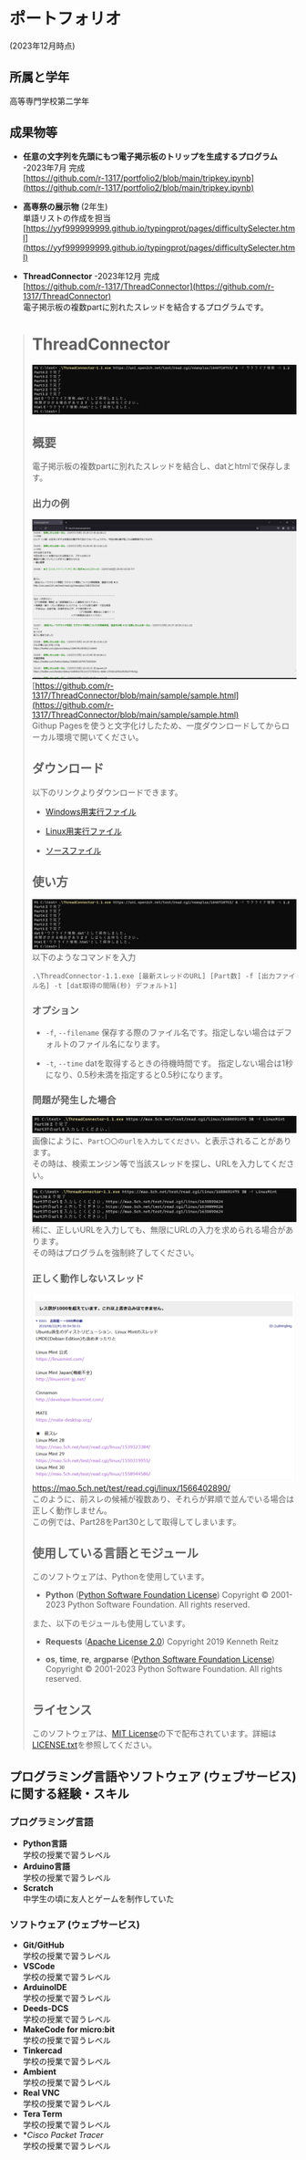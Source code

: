 # ポートフォリオ
(2023年12月時点)

## 所属と学年

高等専門学校第二学年
## 成果物等

-   **任意の文字列を先頭にもつ電子掲示板のトリップを生成するプログラム** -2023年7月 完成<br>  [https://github.com/r-1317/portfolio2/blob/main/tripkey.ipynb](https://github.com/r-1317/portfolio2/blob/main/tripkey.ipynb)

-   **高専祭の展示物** (2年生)<br>単語リストの作成を担当<br> [https://yyf999999999.github.io/typingprot/pages/difficultySelecter.html](https://yyf999999999.github.io/typingprot/pages/difficultySelecter.html)
 
-  **ThreadConnector** -2023年12月 完成<br> [https://github.com/r-1317/ThreadConnector](https://github.com/r-1317/ThreadConnector)<br>電子掲示板の複数partに別れたスレッドを結合するプログラムです。<br>
> # ThreadConnector
>![ThreadConnector](https://github.com/r-1317/ThreadConnector/blob/main/images/img01.png?raw=true)
> ## 概要
>
>電子掲示板の複数partに別れたスレッドを結合し、datとhtmlで保存します。
> ### 出力の例
> ![使用例](https://github.com/r-1317/ThreadConnector/blob/main/images/img06.png?raw=true)
> [https://github.com/r-1317/ThreadConnector/blob/main/sample/sample.html](https://github.com/r-1317/ThreadConnector/blob/main/sample/sample.html)<br>Githup Pagesを使うと文字化けしたため、一度ダウンロードしてからローカル環境で開いてください。
> 
> ## ダウンロード
> 以下のリンクよりダウンロードできます。
>  - [Windows用実行ファイル](https://github.com/r-1317/ThreadConnector/releases/download/Version1.1/ThreadConnector-1.1.exe)
>  
>  - [Linux用実行ファイル](https://github.com/r-1317/ThreadConnector/releases/download/Version1.1/ThreadConnector-1.1)
 > 
>  - [ソースファイル](https://github.com/r-1317/ThreadConnector/releases/download/Version1.1/ThreadConnector-1.1.py)<br>
> ## 使い方
 >![使用例](https://github.com/r-1317/ThreadConnector/blob/main/images/img01.png?raw=true)
> 以下のようなコマンドを入力
> 
>     .\ThreadConnector-1.1.exe [最新スレッドのURL] [Part数] -f [出力ファイル名] -t [dat取得の間隔(秒) デフォルト1]
>    
>    ### オプション
> 
> - `-f`, `--filename`
 > 保存する際のファイル名です。指定しない場合はデフォルトのファイル名になります。
 >
>
> - `-t`, `--time`
 datを取得するときの待機時間です。 指定しない場合は1秒になり、0.5秒未満を指定すると0.5秒になります。
>
>### 問題が発生した場合
>![問題](https://github.com/r-1317/ThreadConnector/blob/main/images/img02.png?raw=true)
> 画像にように、`Part〇〇のurlを入力してください。`と表示されることがあります。<br>その時は、検索エンジン等で当該スレッドを探し、URLを入力してください。
> 
> ![無限にURLの入力を求められる](https://github.com/r-1317/ThreadConnector/blob/main/images/img08.png?raw=true)
> 稀に、正しいURLを入力しても、無限にURLの入力を求められる場合があります。<br>その時はプログラムを強制終了してください。
>
> ### 正しく動作しないスレッド
> ![正しく動作しないスレッド](https://github.com/r-1317/ThreadConnector/blob/main/images/img05.png?raw=true)
> https://mao.5ch.net/test/read.cgi/linux/1566402890/<br>このように、前スレの候補が複数あり、それらが昇順で並んでいる場合は正しく動作しません。<br>この例では、Part28をPart30として取得してしまいます。
> 
> ## 使用している言語とモジュール
> このソフトウェアは、Pythonを使用しています。
> - **Python** ([Python Software Foundation License](https://docs.python.org/ja/3/license.html#psf-license)) Copyright © 2001-2023 Python Software Foundation. All rights reserved.
> 
> また、以下のモジュールも使用しています。
> 
>  - **Requests** ([Apache License 2.0](https://www.apache.org/licenses/LICENSE-2.0)) Copyright 2019 Kenneth Reitz
 > 
> - **os**, **time**, **re**, **argparse** ([Python Software Foundation License](https://docs.python.org/ja/3/license.html#psf-license)) Copyright © 2001-2023 Python Software Foundation. All rights reserved.
> 
> ## ライセンス
> このソフトウェアは、[MIT License](https://opensource.org/license/mit/)の下で配布されています。詳細は[LICENSE.txt](https://github.com/r-1317/ThreadConnector/blob/main/LICENSE.txt)を参照してください。

## プログラミング言語やソフトウェア (ウェブサービス) に関する経験・スキル

### プログラミング言語

 - **Python言語**<br> 学校の授業で習うレベル
 - **Arduino言語**<br> 学校の授業で習うレベル
 - **Scratch**<br> 中学生の頃に友人とゲームを制作していた
### ソフトウェア (ウェブサービス)
 - **Git/GitHub**<br>学校の授業で習うレベル
- **VSCode**<br>学校の授業で習うレベル
- **ArduinoIDE**<br>学校の授業で習うレベル
- **Deeds-DCS**<br>学校の授業で習うレベル
- **MakeCode for micro:bit**<br>学校の授業で習うレベル
- **Tinkercad**<br>学校の授業で習うレベル
- **Ambient**<br>学校の授業で習うレベル
- **Real VNC**<br>学校の授業で習うレベル
- **Tera Term**<br>学校の授業で習うレベル
- **Cisco Packet Tracer*<br>学校の授業で習うレベル
<!--stackedit_data:
eyJoaXN0b3J5IjpbNjY4ODU3MTExLDE4NzY3MDYxMDUsMTI5Nz
czODIwOCw2MDQ1ODIzNTQsLTEyOTU4NzUxNjUsMTExOTMxNzQx
NSwxNDA3MTc2MjkzLDIwMzMwNjI4NjYsMTk5Mzc5NTUyMl19
-->